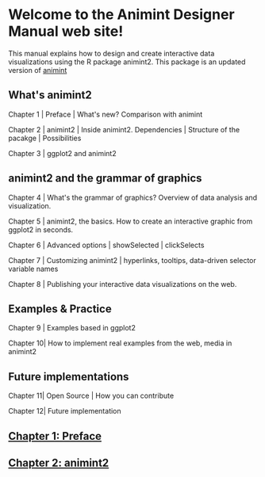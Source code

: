 # Welcome to the Animint Designer Manual web site!
This manual explains how to design and create interactive data visualizations using the R package animint2. This package is an updated version of [animint](http://members.cbio.mines-paristech.fr/~thocking/animint-book/Ch00-preface.html)

## What's animint2

Chapter 1 | Preface
          | What's new? Comparison with animint
          
Chapter 2 | animint2
          | Inside animint2. Dependencies
          | Structure of the pacakge
          | Possibilities
            
Chapter 3 | ggplot2 and animint2

## animint2 and the grammar of graphics

Chapter 4 | What's the grammar of graphics? Overview of data analysis and visualization.

Chapter 5 | animint2, the basics. How to create an interactive graphic from ggplot2 in seconds.

Chapter 6 | Advanced options
          | showSelected
          | clickSelects
          
Chapter 7 | Customizing animint2
          | hyperlinks, tooltips, data-driven selector variable names

Chapter 8 | Publishing your interactive data visualizations on the web.

## Examples & Practice

Chapter 9 | Examples based in ggplot2

Chapter 10| How to implement real examples from the web, media in animint2 

## Future implementations

Chapter 11| Open Source
          | How you can contribute
          
Chapter 12| Future implementation



## [Chapter 1: Preface](#preface)





## [Chapter 2: animint2](#animint2)
